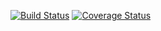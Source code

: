 [![Build Status](https://travis-ci.org/JordenCI/UnicornAttractor---Milestone-4.svg?branch=master)](https://travis-ci.org/JordenCI/UnicornAttractor---Milestone-4)
[![Coverage Status](https://coveralls.io/repos/github/JordenCI/UnicornAttractor---Milestone-4/badge.svg?branch=master)](https://coveralls.io/github/JordenCI/UnicornAttractor---Milestone-4?branch=master)